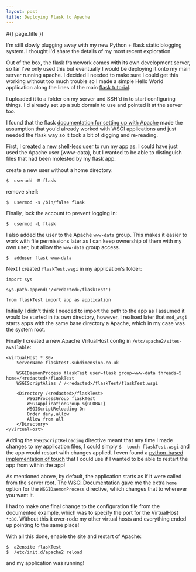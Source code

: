 ```yaml
---
layout: post
title: Deploying Flask to Apache
---
```


#{{ page.title }}

I'm still slowly plugging away with my new Python + flask static blogging system. I thought I'd share the details of my most recent exploration.

Out of the box, the flask framework comes with its own development server, so far I've only used this but eventually I would be deploying it onto my main server running apache. I decided I needed to make sure I could get this working without too much trouble so I made a simple Hello World application along the lines of the main [flask tutorial](http://flask.pocoo.org/docs/quickstart/#quickstart).

I uploaded it to a folder on my server and SSH'd in to start configuring things. I'd already set up a sub domain to use and pointed it at the server too.

I found that the flask [documentation for setting up with Apache](http://flask.pocoo.org/docs/deploying/mod_wsgi/) made the assumption that you'd already worked with WSGI applications and just needed the flask way so it took a bit of digging and re-reading.

First, I [created a new shell-less user](http://superuser.com/questions/77617/how-can-i-create-a-non-login-user) to run my app as. I could have just used the Apache user (www-data), but I wanted to be able to distinguish files that had been molested by my flask app:

create a new user without a home directory:

    $  useradd -M flask

remove shell:

    $  usermod -s /bin/false flask

Finally, lock the account to prevent logging in:

    $  usermod -L flask

I also added the user to the Apache `www-data` group. This makes it easier to work with file permissions later as I can keep ownership of them with my own user, but allow the `www-data` group access.

    $  adduser flask www-data

Next I created `flaskTest.wsgi` in my application's folder:

    import sys
    
    sys.path.append('/<redacted>/flaskTest')
    
    from flaskTest import app as application

Initially I didn't think I needed to import the path to the app as I assumed it would be started in its own directory, however, I realised later that `mod_wsgi` starts apps with the same base directory a Apache, which in my case was the system root.

Finally I created a new Apache VirtualHost config in `/etc/apache2/sites-available`:

    <VirtualHost *:80>
        ServerName flasktest.subdimension.co.uk
    
        WSGIDaemonProcess flaskTest user=flask group=www-data threads=5 home=/<redacted>/flaskTest
        WSGIScriptAlias / /<redacted>/flaskTest/flaskTest.wsgi
    
        <Directory /<redacted>/flaskTest>
            WSGIProcessGroup flaskTest
            WSGIApplicationGroup %{GLOBAL}
            WSGIScriptReloading On
            Order deny,allow
            Allow from all
        </Directory>
    </VirtualHost>

Adding the `WSGIScriptReloading` directive meant that any time I made changes to my application files, I could simply `$  touch flaskTest.wsgi` and the app would restart with changes applied. I even found a [python-based implementation of touch](http://stackoverflow.com/questions/1158076/implement-touch-using-python) that I could use if I wanted to be able to restart the app from within the app!

As mentioned above, by default, the application starts as if it were called from the server root. The [WSGI Documentation](https://code.google.com/p/modwsgi/wiki/ConfigurationDirectives#WSGIDaemonProcess) gave me the extra `home` option for the `WSGIDaemonProcess` directive, which changes that to wherever you want it.

I had to make one final change to the configuration file from the documented example, which was to specify the port for the VirtualHost `*:80`. Without this it over-rode my other virtual hosts and everything ended up pointing to the same place!

With all this done, enable the site and restart of Apache:

    $  a2ensite flaskTest
    $  /etc/init.d/apache2 reload

and my application was running!